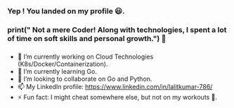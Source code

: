 ### Yep ! You landed on my profile 😃.
### print(" Not a mere Coder! Along with technologies, I spent a lot of time on soft skills and personal growth.") 👋
### 
- 🔭 I’m currently working on Cloud Technologies (K8s/Docker/Containerization).
- 🌱 I’m currently learning Go.
- 👯 I’m looking to collaborate on Go and Python.
- 📫 My LinkedIn profile: https://www.linkedin.com/in/lalitkumar-786/ 
- ⚡ Fun fact: I might cheat somewhere else, but not on my workouts 💪.  
<!--
**lalitkumar-786/lalitkumar-786** is a ✨ _special_ ✨ repository because its `README.md` (this file) appears on your GitHub profile.

Here are some ideas to get you started:

- 🔭 I’m currently working on Cloud Technologies (K8s/Docker/Containerization).
- 🌱 I’m currently learning Go.
- 👯 I’m looking to collaborate on Go and Python.
- 📫 My LinkedIn profile: https://www.linkedin.com/in/lalitkumar-786/ 
- ⚡ Fun fact: I might cheat somewhere else, but not on my workouts 💪.  
-->
